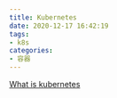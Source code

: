 ```yaml
---
title: Kubernetes
date: 2020-12-17 16:42:19
tags:
- k8s
categories: 
- 容器
---
```

[What is kubernetes](https://kubernetes.io/zh/docs/concepts/overview/what-is-kubernetes/)
